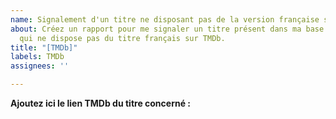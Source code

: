 ```yaml
---
name: Signalement d'un titre ne disposant pas de la version française sur TMDb
about: Créez un rapport pour me signaler un titre présent dans ma base de données
  qui ne dispose pas du titre français sur TMDb.
title: "[TMDb]"
labels: TMDb
assignees: ''

---
```


**Ajoutez ici le lien TMDb du titre concerné :**
